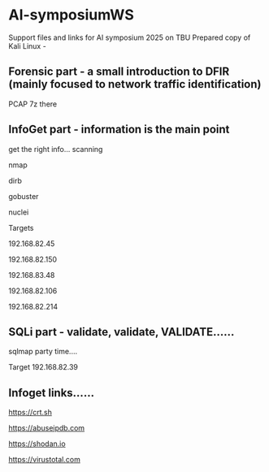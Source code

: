 # AI-symposiumWS
Support files and links for AI symposium 2025 on TBU
Prepared copy of Kali Linux - <REDACTED>

Forensic part - a small introduction to DFIR (mainly focused to network traffic identification)
-----------------------------------------------------------------------------------------------
PCAP 7z there

InfoGet part - information is the main point
-----------------------------------------------------------------------------------------------
get the right info... scanning

  nmap

  dirb
  
  gobuster
  
  nuclei

Targets
  
  192.168.82.45
  
  192.168.82.150
  
  192.168.83.48
  
  192.168.82.106
  
  192.168.82.214

SQLi part - validate, validate, VALIDATE......
-----------------------------------------------------------------------------------------------
sqlmap party time....

Target
  192.168.82.39

Infoget links......
-----------------------------------------------------------------------------------------------
https://crt.sh

https://abuseipdb.com

https://shodan.io

https://virustotal.com
